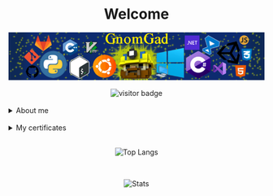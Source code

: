 <h1 align="center">Welcome</h1>

<div  align="center">

![](icons/Home.png)

<img src="https://visitor-badge.laobi.icu/badge?page_id=GnomGad.GnomGad" alt="visitor badge" />
</div>

<br>



<details >
    <summary>About me</summary>
    <div >
    <br>
        Hello, My name is Eugene and I am a programmer from Donetsk.
        <br>
        I am an Informatics and Computer Engineering student at the Physics and Technology faculty.
        <br>
        I have experience with small freelance projects and make small projects for myself.
    </div>
    <br>
- 🔭 I’m currently working on simple projects for myself<br>
- 🌱 I’m currently learning Django and HTML+CSS+JS<br>
- 👯 I’m looking to collaborate on Game Development<br>
- 🤔 I’m looking for help with Django<br>
- 📫 How to reach me: Canimore@yandex.ua<br>
- 📚 Reading more about Python, С#, and Microsoft <br>
</details>

<br>

<details>
<summary>My certificates</summary>
<p align="center">

<a href= "https://github.com/GnomGad/GnomGad/tree/master/certificates/EvgeniiLazarenko-Python-20IVT2-certificate.pdf"><img src="icons/PythonInstituteOpenEDG.png" height="52" width="204"/></a>


</p>
</details>

<br>
<div align="center">

![Top Langs](https://github-readme-stats.vercel.app/api/top-langs/?username=GnomGad&layout=compact&theme=gruvbox)

<br>

![Stats](https://github-readme-stats.vercel.app/api?username=GnomGad&show_icons=true&theme=gruvbox)

</div>

<!--
**GnomGad/GnomGad** is a ✨ _special_ ✨ repository because its `README.md` (this file) appears on your GitHub profile.
-->
